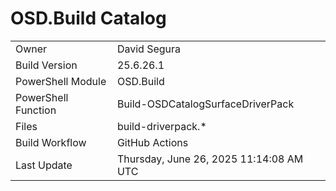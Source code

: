 ﻿# OSD.Build Catalog

| | |
|-|-|
| Owner | David Segura |
| Build Version | 25.6.26.1 |
| PowerShell Module | OSD.Build |
| PowerShell Function | Build-OSDCatalogSurfaceDriverPack |
| Files | build-driverpack.* |
| Build Workflow | GitHub Actions |
| Last Update | Thursday, June 26, 2025 11:14:08 AM UTC |
